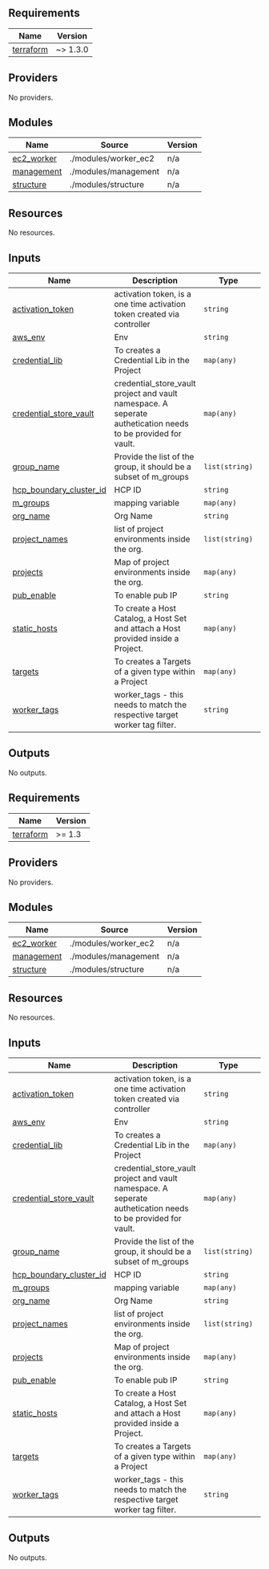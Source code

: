 <!-- BEGIN_TF_DOCS -->
## Requirements

| Name | Version |
|------|---------|
| <a name="requirement_terraform"></a> [terraform](#requirement\_terraform) | ~> 1.3.0 |

## Providers

No providers.

## Modules

| Name | Source | Version |
|------|--------|---------|
| <a name="module_ec2_worker"></a> [ec2\_worker](#module\_ec2\_worker) | ./modules/worker_ec2 | n/a |
| <a name="module_management"></a> [management](#module\_management) | ./modules/management | n/a |
| <a name="module_structure"></a> [structure](#module\_structure) | ./modules/structure | n/a |

## Resources

No resources.

## Inputs

| Name | Description | Type | Default | Required |
|------|-------------|------|---------|:--------:|
| <a name="input_activation_token"></a> [activation\_token](#input\_activation\_token) | activation token, is a one time activation token created via controller | `string` | n/a | yes |
| <a name="input_aws_env"></a> [aws\_env](#input\_aws\_env) | Env | `string` | `"dev"` | no |
| <a name="input_credential_lib"></a> [credential\_lib](#input\_credential\_lib) | To creates a Credential Lib in the Project | `map(any)` | `{}` | no |
| <a name="input_credential_store_vault"></a> [credential\_store\_vault](#input\_credential\_store\_vault) | credential\_store\_vault project and vault namespace. A seperate authetication needs to be provided for vault. | `map(any)` | `{}` | no |
| <a name="input_group_name"></a> [group\_name](#input\_group\_name) | Provide the list of the group, it should be a subset of m\_groups | `list(string)` | `[]` | no |
| <a name="input_hcp_boundary_cluster_id"></a> [hcp\_boundary\_cluster\_id](#input\_hcp\_boundary\_cluster\_id) | HCP ID | `string` | `""` | no |
| <a name="input_m_groups"></a> [m\_groups](#input\_m\_groups) | mapping variable | `map(any)` | `{}` | no |
| <a name="input_org_name"></a> [org\_name](#input\_org\_name) | Org Name | `string` | n/a | yes |
| <a name="input_project_names"></a> [project\_names](#input\_project\_names) | list of project environments inside the org. | `list(string)` | n/a | yes |
| <a name="input_projects"></a> [projects](#input\_projects) | Map of project environments inside the org. | `map(any)` | `{}` | no |
| <a name="input_pub_enable"></a> [pub\_enable](#input\_pub\_enable) | To enable pub IP | `string` | `true` | no |
| <a name="input_static_hosts"></a> [static\_hosts](#input\_static\_hosts) | To create a Host Catalog, a Host Set and attach a Host provided inside a Project. | `map(any)` | `{}` | no |
| <a name="input_targets"></a> [targets](#input\_targets) | To creates a Targets of a given type within a Project | `map(any)` | `{}` | no |
| <a name="input_worker_tags"></a> [worker\_tags](#input\_worker\_tags) | worker\_tags - this needs to match the respective target worker tag filter. | `string` | n/a | yes |

## Outputs

No outputs.
<!-- END_TF_DOCS --><!-- BEGINNING OF PRE-COMMIT-TERRAFORM DOCS HOOK -->
## Requirements

| Name | Version |
|------|---------|
| <a name="requirement_terraform"></a> [terraform](#requirement\_terraform) | >= 1.3 |

## Providers

No providers.

## Modules

| Name | Source | Version |
|------|--------|---------|
| <a name="module_ec2_worker"></a> [ec2\_worker](#module\_ec2\_worker) | ./modules/worker_ec2 | n/a |
| <a name="module_management"></a> [management](#module\_management) | ./modules/management | n/a |
| <a name="module_structure"></a> [structure](#module\_structure) | ./modules/structure | n/a |

## Resources

No resources.

## Inputs

| Name | Description | Type | Default | Required |
|------|-------------|------|---------|:--------:|
| <a name="input_activation_token"></a> [activation\_token](#input\_activation\_token) | activation token, is a one time activation token created via controller | `string` | n/a | yes |
| <a name="input_aws_env"></a> [aws\_env](#input\_aws\_env) | Env | `string` | `"dev"` | no |
| <a name="input_credential_lib"></a> [credential\_lib](#input\_credential\_lib) | To creates a Credential Lib in the Project | `map(any)` | `{}` | no |
| <a name="input_credential_store_vault"></a> [credential\_store\_vault](#input\_credential\_store\_vault) | credential\_store\_vault project and vault namespace. A seperate authetication needs to be provided for vault. | `map(any)` | `{}` | no |
| <a name="input_group_name"></a> [group\_name](#input\_group\_name) | Provide the list of the group, it should be a subset of m\_groups | `list(string)` | `[]` | no |
| <a name="input_hcp_boundary_cluster_id"></a> [hcp\_boundary\_cluster\_id](#input\_hcp\_boundary\_cluster\_id) | HCP ID | `string` | `""` | no |
| <a name="input_m_groups"></a> [m\_groups](#input\_m\_groups) | mapping variable | `map(any)` | `{}` | no |
| <a name="input_org_name"></a> [org\_name](#input\_org\_name) | Org Name | `string` | n/a | yes |
| <a name="input_project_names"></a> [project\_names](#input\_project\_names) | list of project environments inside the org. | `list(string)` | n/a | yes |
| <a name="input_projects"></a> [projects](#input\_projects) | Map of project environments inside the org. | `map(any)` | `{}` | no |
| <a name="input_pub_enable"></a> [pub\_enable](#input\_pub\_enable) | To enable pub IP | `string` | `true` | no |
| <a name="input_static_hosts"></a> [static\_hosts](#input\_static\_hosts) | To create a Host Catalog, a Host Set and attach a Host provided inside a Project. | `map(any)` | `{}` | no |
| <a name="input_targets"></a> [targets](#input\_targets) | To creates a Targets of a given type within a Project | `map(any)` | `{}` | no |
| <a name="input_worker_tags"></a> [worker\_tags](#input\_worker\_tags) | worker\_tags - this needs to match the respective target worker tag filter. | `string` | n/a | yes |

## Outputs

No outputs.
<!-- END OF PRE-COMMIT-TERRAFORM DOCS HOOK -->
